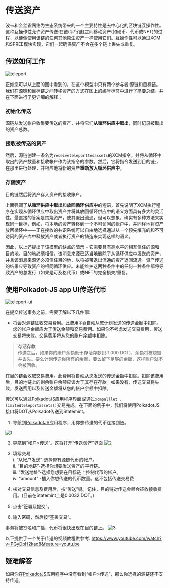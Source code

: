 # 传送资产
波卡和金丝雀网络为生态系统带来的一个主要特性是去中心化的区块链互操作性。这种互操作性允许资产传送:在链(平行链)之间移动资产(如硬币、代币或NFT)的过程，以便像使用该链的任何其他原生资产一样使用它们。互操作性可以通过XCM和SPREE模块实现，它们一起确保资产不会在多个链上丢失或重复。

## 传送如何工作

![teleport](https://cdn.jsdelivr.net/gh/VegeBun-csj/Images/teleport.png)

正如您可以从上面的图中看到的，在这个模型中只有两个参与者:源链和目标链。我们在源链和目标链之间转移资产的方式在图上的编号标签中进行了简要总结，并在下面进行了更详细的解释：

### 初始化传送
源链从发送帐户收集要传送的资产，并将它们**从循环供应中取出**，同时记录被取出的资产总数。

### 接收被传送的资产
然后，源链创建一条名为`receiveteleporttedassets`的XCM指令，并将从循环中取出的资产数量和接收帐户作为该指令的参数。然后，它将指令发送到目的链;，在那里进行处理，并相应地将新的资产**重新放入循环供应中**。

### 存储资产
目的链然后将资产存入资产的接收账户。

上面强调了**从循环供应中取出**和**放回循环供应中**的短语，首先说明了XCM执行程序在实现从循环供应中取出资产并将其放回循环供应中的语义方面具有多大的灵活性。最直接的答案是焚烧资产，使其退出流通，但可以想象，确实有多种方法来实现同一目标，例如，将本地的资产转移到一个不可访问的帐户中，并同样地将资产放回循环中——正在接收的共识系统可以自由地选择通过从一个预先填充的和不可访问的资产库中释放资产或者执行资产的铸造来实现这样的语义。

因此，以上还提出了该模型的缺点的暗示 - 它需要具有高水平的相互信任的源和目的地。目的地必须相信，该消息来源已适当地删除了从循环供应中发送的资产，并且该消息来源还必须信任目的地，以将被带退出流通的资产返回流通。资产传送的结果应导致资产的相同循环供应。未能维护这两种条件中的任何一种条件都将导致资产的总发行（如果是可及格代币）或NFT的完全损失/重复。


## 使用Polkadot-JS app UI传送代币
![teleport-ui](https://cdn.jsdelivr.net/gh/VegeBun-csj/Images/teleport-ui.png)

在提交传送事务之前，需要了解以下几件事:
- 将会对源链征收交易费用。此费用`不会`自动从您计划发送的传送金额中扣除。您的帐户余额应大于传送金额和交易费用。如果你不考虑发送交易费用，传送交易将失败。交易费用将从您的账户余额中扣除。

> **存活存款**    
传送之后，如果你的账户余额低于存活存款(即1.000 DOT)，余额将被烧毁并丢失。要么计划传送你所有的余额，要么留下足够的余额，这样账户就不会被回收。

在目的链会收取交易费用。此费用将自动从您发送的传送金额中扣除。扣除该费用后，目的地链上的剩余账户余额应该大于其存在存款。如果没有，传送交易将失败，发送费用以及传送金额将从您的帐户余额中扣除。

传送可以通过[PolkadotJS](https://polkadot.js.org/apps/)应用程序界面或通过`xcmpalllet . limitedteleportassets()`交易完成。在下面的例子中，我们将使用PolkadotJS接口将DOT从Polkadot传送到Statemint。

1. 导航到[PolkadotJS](https://polkadot.js.org/apps/)应用程序，用你想传送的代币连接到链。

![1](https://cdn.jsdelivr.net/gh/VegeBun-csj/Images/polkadotjs-1.png)

2. 导航到“帐户>传送”。这将打开“传送资产”界面
![2](https://cdn.jsdelivr.net/gh/VegeBun-csj/Images/polkadotjs-2.png)

3. 填写交易   
i. “从帐户发送”-选择带有源链代币的帐户。  
ii. “目的地链”-选择你想要发送资产的平行链。  
iii. “发送地址”-选择您想要在目标链上控制代币的帐户。  
iv. "amount" -插入你想传送的代币数量。这不包括传送交易费

4. 核对交易信息及费用后，按“传送”键。记住，目的链对传送金额会征收接收费用。(目前在Statemint上是0.0032 DOT。)

5. 点击“签署及提交”。

6. 输入密码，然后按“签署交易”。

事务将被签名和广播，代币将很快出现在目的链上。
![3](https://cdn.jsdelivr.net/gh/VegeBun-csj/Images/polkadotjs-3.png)

以下提供了一个关于传送的视频教程供参考:
https://www.youtube.com/watch?v=PGyDpH2kad8&feature=youtu.be

## 疑难解答
如果你在[PolkadotJS](https://polkadot.js.org/apps/)应用程序中没有看到“帐户>传送”，那么你选择的源链还不支持传送。











